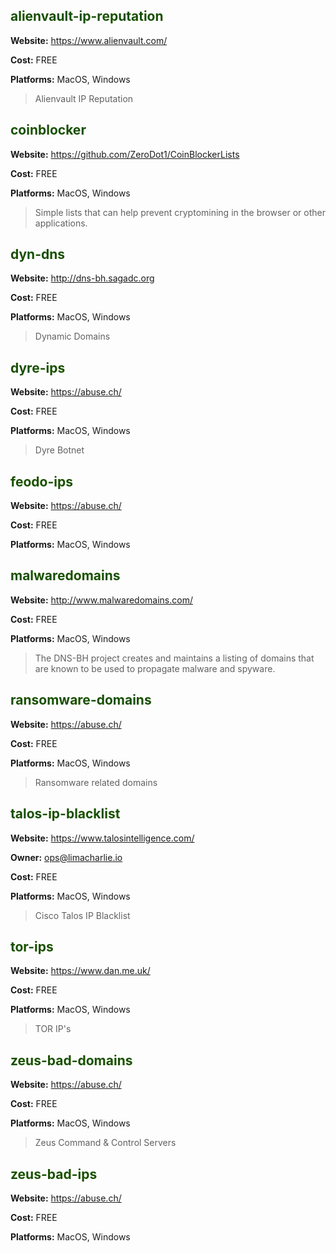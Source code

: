 ## <span style="color:#185000">alienvault-ip-reputation</span>

**Website:** https://www.alienvault.com/

**Cost:** FREE

**Platforms:** MacOS, Windows

>Alienvault IP Reputation

## <span style="color:#185000">coinblocker</span>

**Website:** https://github.com/ZeroDot1/CoinBlockerLists

**Cost:** FREE

**Platforms:** MacOS, Windows

>Simple lists that can help prevent cryptomining in the browser or other applications.

## <span style="color:#185000">dyn-dns</span>

**Website:** http://dns-bh.sagadc.org

**Cost:** FREE

**Platforms:** MacOS, Windows

>Dynamic Domains

## <span style="color:#185000">dyre-ips</span>

**Website:** https://abuse.ch/

**Cost:** FREE

**Platforms:** MacOS, Windows

>Dyre Botnet

## <span style="color:#185000">feodo-ips</span>

**Website:** https://abuse.ch/

**Cost:** FREE

**Platforms:** MacOS, Windows

## <span style="color:#185000">malwaredomains</span>

**Website:** http://www.malwaredomains.com/

**Cost:** FREE

**Platforms:**   MacOS, Windows

>The DNS-BH project creates and maintains a listing of domains that are known to be used to propagate malware and spyware.

## <span style="color:#185000">ransomware-domains</span>

**Website:** https://abuse.ch/

**Cost:** FREE

**Platforms:** MacOS, Windows

>Ransomware related domains

## <span style="color:#185000">talos-ip-blacklist</span>

**Website:** https://www.talosintelligence.com/

**Owner:** ops@limacharlie.io

**Cost:** FREE

**Platforms:** MacOS, Windows

>Cisco Talos IP Blacklist

## <span style="color:#185000">tor-ips</span>

**Website:** https://www.dan.me.uk/

**Cost:** FREE

**Platforms:** MacOS, Windows

>TOR IP's

## <span style="color:#185000">zeus-bad-domains</span>

**Website:** https://abuse.ch/

**Cost:** FREE

**Platforms:** MacOS, Windows

>Zeus Command & Control Servers

## <span style="color:#185000">zeus-bad-ips</span>

**Website:** https://abuse.ch/

**Cost:** FREE

**Platforms:** MacOS, Windows
